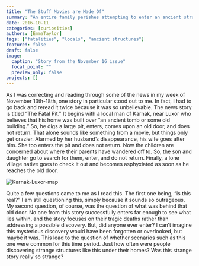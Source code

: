 ```yaml
---
title: "The Stuff Movies are Made Of"
summary: "An entire family perishes attempting to enter an ancient structure...is this really where the story ends?"
date: 2016-10-11
categories: [curiosities]
authors: [EmmaTaylor]
tags: ["fatalities", "locals", "ancient structures"]
featured: false
draft: false
image:
  caption: "Story from the November 16 issue"
  focal_point: ""
  preview_only: false
projects: []
---
```

As I was correcting and reading through some of the news in my week of November 13th-18th, one story in particular stood out to me. In fact, I had to go back and reread it twice because it was so unbelievable. The news story is titled “The Fatal Pit."  It begins with a local man of Karnak, near Luxor who believes that his home was built over “an ancient tomb or some old building.” So, he digs a large pit, enters, comes upon an old door, and does not return. That alone sounds like something from a movie, but things only get crazier. Alarmed by her husband’s disappearance, his wife goes after him. She too enters the pit and does not return. Now the children are concerned about where their parents have wandered off to. So, the son and daughter go to search for them, enter, and do not return. Finally, a lone village native goes to check it out and becomes asphyxiated as soon as he reaches the old door.

![Karnak-Luxor-map](taylor-post1-map-image.jpg)

Quite a few questions came to me as I read this. The first one being, “is this real?” I am still questioning this, simply because it sounds so outrageous. My second question, of course, was the question of what was behind that old door. No one from this story successfully enters far enough to see what lies within, and the story focuses on their tragic deaths rather than addressing a possible discovery. But, did anyone ever enter? I can’t imagine this mysterious discovery would have been forgotten or overlooked, but maybe it was. This lead to the question of whether scenarios such as this one were common for this time period. Just how often were people discovering strange structures like this under their homes? Was this strange story really so strange?
